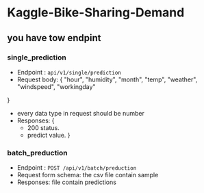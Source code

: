 # Kaggle-Bike-Sharing-Demand
## you have tow endpint

### single_prediction
+ Endpoint : `api/v1/single/prediction`
+ Request body: {
    "hour",
    "humidity",
    "month",
    "temp",
    "weather",
    "windspeed",
    "workingday"

}
+ every data type in request should be number
+ Responses: {
  - 200 status.
  - predict value.
}
### batch_preduction
+ Endpoint : `POST /api/v1/batch/preduction`
+ Request form schema: the csv file contain sample
+ Responses: file contain predictions
  
 